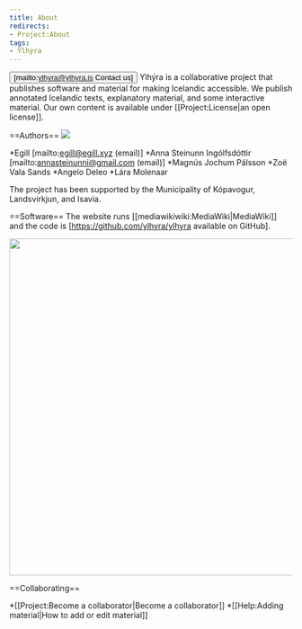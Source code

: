 ```yaml
---
title: About
redirects:
- Project:About
tags:
- Ylhýra
---
```


<Button>[mailto:ylhyra@ylhyra.is Contact us]</Button>
Ylhýra is a collaborative project that publishes software and material for making Icelandic accessible. We publish annotated Icelandic texts, explanatory material, and some interactive material. Our own content is available under [[Project:License|an open license]].

==Authors==
<Image src="Eliza og Ylhýra.jpg" link="Project:Eliza Reid" position="right" caption="Ylhýra with [[Project:Eliza Reid|Eliza Reid]], First Lady of Iceland."/>

*Egill [mailto:egill@egill.xyz (email)]
*Anna Steinunn Ingólfsdóttir [mailto:annasteinunni@gmail.com (email)]
*Magnús Jochum Pálsson
*Zoë Vala Sands
*Angelo Deleo
*Lára Molenaar

The project has been supported by the Municipality of Kópavogur, Landsvirkjun, and Isavia.

==Software==
The website runs [[mediawikiwiki:MediaWiki|MediaWiki]] and the code is [https://github.com/ylhyra/ylhyra available on GitHub].
<!--
==Acknowledgements==

*[https://bin.arnastofnun.is/DMII/LTdata/k-format/ ''The Database of Icelandic Morphology'']. [[w:Árni Magnússon Institute for Icelandic Studies|The Árni Magnússon Institute for Icelandic Studies]]. Author and editor: [https://www.arnastofnun.is/is/stofnunin/starfsfolk/kristin-bjarnadottir Kristín Bjarnadóttir]. <small>([https://creativecommons.org/licenses/by-sa/4.0/ CC BY-SA 4.0])</small>
*[https://greynir.is/analysis Greynir], NLP tokenizer by Vilhjálmur Þorsteinsson and Miðeind.
*[https://github.com/ylhyra/icelandic-pronunciation-dataset ''Pronunciation Dictionary for Icelandic''] by the [http://www.malfong.is/index.php?pg=framburdur&lang=en Hjal-project]. Editor: Eiríkur Rögnvaldsson. <small>([https://creativecommons.org/licenses/by/3.0/ CC BY 3.0])</small>
*[http://malfong.is/?pg=islexrecordings&lang=en ISLEX recordings] read by Guðfinna Rúnarsdóttir. <small>([https://creativecommons.org/licenses/by-nc-nd/4.0/ CC BY-NC-ND 4.0])</small>
*[https://github.com/readbeyond/aeneas/ Aeneas], audio and text synchronization.-->

<Image src="Loftmynd 2.jpg" width="600"/>

==Collaborating==

*[[Project:Become a collaborator|Become a collaborator]]
*[[Help:Adding material|How to add or edit material]]


